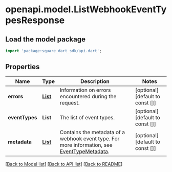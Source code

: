 # openapi.model.ListWebhookEventTypesResponse

## Load the model package
```dart
import 'package:square_dart_sdk/api.dart';
```

## Properties
Name | Type | Description | Notes
------------ | ------------- | ------------- | -------------
**errors** | [**List<Error>**](Error.md) | Information on errors encountered during the request. | [optional] [default to const []]
**eventTypes** | **List<String>** | The list of event types. | [optional] [default to const []]
**metadata** | [**List<EventTypeMetadata>**](EventTypeMetadata.md) | Contains the metadata of a webhook event type. For more information, see [EventTypeMetadata](https://developer.squareup.com/reference/square_2023-12-13/objects/EventTypeMetadata). | [optional] [default to const []]

[[Back to Model list]](../README.md#documentation-for-models) [[Back to API list]](../README.md#documentation-for-api-endpoints) [[Back to README]](../README.md)


